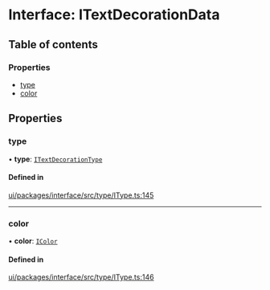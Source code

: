 # Interface: ITextDecorationData

## Table of contents

### Properties

- [type](ITextDecorationData.md#type)
- [color](ITextDecorationData.md#color)

## Properties

### type

• **type**: [`ITextDecorationType`](../modules.md#itextdecorationtype)

#### Defined in

[ui/packages/interface/src/type/IType.ts:145](https://github.com/leaferjs/leafer-ui/blob/66bfac2/packages/interface/src/type/IType.ts#L145)

___

### color

• **color**: [`IColor`](../modules.md#icolor)

#### Defined in

[ui/packages/interface/src/type/IType.ts:146](https://github.com/leaferjs/leafer-ui/blob/66bfac2/packages/interface/src/type/IType.ts#L146)
